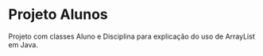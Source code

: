 # Projeto Alunos

Projeto com classes Aluno e Disciplina para explicação do uso de ArrayList em Java.

